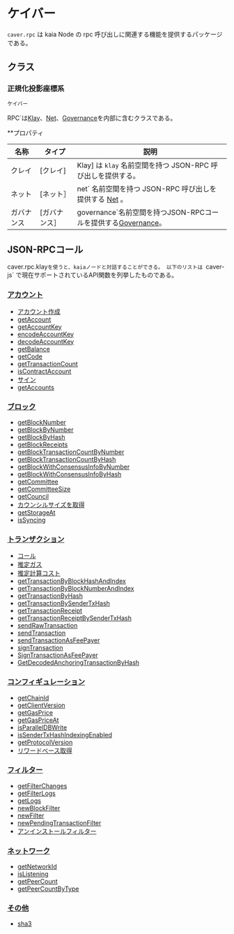 # ケイバー

`caver.rpc` は kaia Node の rpc 呼び出しに関連する機能を提供するパッケージである。

## クラス<a id="class"></a>

### 正規化投影座標系<a id="rpc"></a>

```javascript
ケイバー
```

RPC\`は[Klay]、[Net]、[Governance]を内部に含むクラスである。

\*\*プロパティ

| 名称    | タイプ      | 説明                                               |
| ----- | -------- | ------------------------------------------------ |
| クレイ   | \[クレイ]   | Klay] は `klay` 名前空間を持つ JSON-RPC 呼び出しを提供する。       |
| ネット   | \[ネット］   | net\` 名前空間を持つ JSON-RPC 呼び出しを提供する [Net] 。         |
| ガバナンス | \[ガバナンス］ | governance\`名前空間を持つJSON-RPCコールを提供する[Governance]。 |

## JSON-RPCコール<a id="json-rpc-calls"></a>

caver.rpc.klay`を使うと、kaiaノードと対話することができる。 以下のリストは `caver-js\` で現在サポートされているAPI関数を列挙したものである。

### [アカウント](./klay.md#caver-rpc-klay-accountcreated)<a id="account"></a>

- [アカウント作成](./klay.md#caver-rpc-klay-accountcreated)
- [getAccount](./klay.md#caver-rpc-klay-getaccount)
- [getAccountKey](./klay.md#caver-rpc-klay-getaccountkey)
- [encodeAccountKey](./klay.md#caver-rpc-klay-encodeaccountkey)
- [decodeAccountKey](./klay.md#caver-rpc-klay-decodeaccountkey)
- [getBalance](./klay.md#caver-rpc-klay-getbalance)
- [getCode](./klay.md#caver-rpc-klay-getcode)
- [getTransactionCount](./klay.md#caver-rpc-klay-gettransactioncount)
- [isContractAccount](./klay.md#caver-rpc-klay-iscontractaccount)
- [サイン](./klay.md#caver-rpc-klay-sign)
- [getAccounts](./klay.md#caver-rpc-klay-getaccounts)

### [ブロック](./klay.md#caver-rpc-klay-getblocknumber)<a id="block"></a>

- [getBlockNumber](./klay.md#caver-rpc-klay-getblocknumber)
- [getBlockByNumber](./klay.md#caver-rpc-klay-getblockbynumber)
- [getBlockByHash](./klay.md#caver-rpc-klay-getblockbyhash)
- [getBlockReceipts](./klay.md#caver-rpc-klay-getblockreceipts)
- [getBlockTransactionCountByNumber](./klay.md#caver-rpc-klay-getblocktransactioncountbynumber)
- [getBlockTransactionCountByHash](./klay.md#caver-rpc-klay-getblocktransactionCountbyhash)
- [getBlockWithConsensusInfoByNumber](./klay.md#caver-rpc-klay-getblockwithconsensusinfobynumber)
- [getBlockWithConsensusInfoByHash](./klay.md#caver-rpc-klay-getblockwithconsensusinfobyhash)
- [getCommittee](./klay.md#caver-rpc-klay-getcommittee)
- [getCommitteeSize](./klay.md#caver-rpc-klay-getcommitteesize)
- [getCouncil](./klay.md#caver-rpc-klay-getcouncil)
- [カウンシルサイズを取得](./klay.md#caver-rpc-klay-getcouncilsize)
- [getStorageAt](./klay.md#caver-rpc-klay-getstorageat)
- [isSyncing](./klay.md#caver-rpc-klay-issyncing)

### [トランザクション](./klay.md#caver-rpc-klay-call)<a id="transaction"></a>

- [コール](./klay.md#caver-rpc-klay-call)
- [推定ガス](./klay.md#caver-rpc-klay-estimategas)
- [推定計算コスト](./klay.md#caver-rpc-klay-estimatecomputationcost)
- [getTransactionByBlockHashAndIndex](./klay.md#caver-rpc-klay-gettransactionbyblockhashandindex)
- [getTransactionByBlockNumberAndIndex](./klay.md#caver-rpc-klay-gettransactionbyblocknumberandindex)
- [getTransactionByHash](./klay.md#caver-rpc-klay-gettransactionbyhash)
- [getTransactionBySenderTxHash](./klay.md#caver-rpc-klay-gettransactionbysendertxhash)
- [getTransactionReceipt](./klay.md#caver-rpc-klay-gettransactionreceipt)
- [getTransactionReceiptBySenderTxHash](./klay.md#caver-rpc-klay-gettransactionreceiptbysendertxhash)
- [sendRawTransaction](./klay.md#caver-rpc-klay-sendrawtransaction)
- [sendTransaction](./klay.md#caver-rpc-klay-sendtransaction)
- [sendTransactionAsFeePayer](./klay.md#caver-rpc-klay-sendtransactionasfeepayer)
- [signTransaction](./klay.md#caver-rpc-klay-signtransaction)
- [SignTransactionAsFeePayer](./klay.md#caver-rpc-klay-signtransactionasfeepayer)
- [GetDecodedAnchoringTransactionByHash](./klay.md#caver-rpc-klay-getdecodedanchoringtransactionbyhash)

### [コンフィギュレーション](./klay.md#caver-rpc-klay-getclientversion)<a id="configuration"></a>

- [getChainId](./klay.md#caver-rpc-klay-getchainid)
- [getClientVersion](./klay.md#caver-rpc-klay-getclientversion)
- [getGasPrice](./klay.md#caver-rpc-klay-getgasprice)
- [getGasPriceAt](./klay.md#caver-rpc-klay-getgaspriceat)
- [isParallelDBWrite](./klay.md#caver-rpc-klay-isparalleldbwrite)
- [isSenderTxHashIndexingEnabled](./klay.md#caver-rpc-klay-issendertxhashindexingenabled)
- [getProtocolVersion](./klay.md#caver-rpc-klay-getprotocolversion)
- [リワードベース取得](./klay.md#caver-rpc-klay-getrewardbase)

### [フィルター](./klay.md#caver-rpc-klay-getfilterchanges)<a id="filter"></a>

- [getFilterChanges](./klay.md#caver-rpc-klay-getfilterchanges)
- [getFilterLogs](./klay.md#caver-rpc-klay-getfilterlogs)
- [getLogs](./klay.md#caver-rpc-klay-getlogs)
- [newBlockFilter](./klay.md#caver-rpc-klay-newblockfilter)
- [newFilter](./klay.md#caver-rpc-klay-newfilter)
- [newPendingTransactionFilter](./klay.md#caver-rpc-klay-newpendingtransactionfilter)
- [アンインストールフィルター](./klay.md#caver-rpc-klay-uninstallfilter)

### [ネットワーク](./net.md)<a id="network"></a>

- [getNetworkId](./net.md#caver-rpc-net-getnetworkid)
- [isListening](./net.md#caver-rpc-net-islistening)
- [getPeerCount](./net.md#caver-rpc-net-getpeercount)
- [getPeerCountByType](./net.md#caver-rpc-net-getpeercountbytype)

### [その他](./klay.md#caver-rpc-klay-sha3)<a id="miscellaneous"></a>

- [sha3](./klay.md#caver-rpc-klay-sha3)

[Klay]: klay.md
[Net]: net.md
[Governance]: ガバナンス.md
